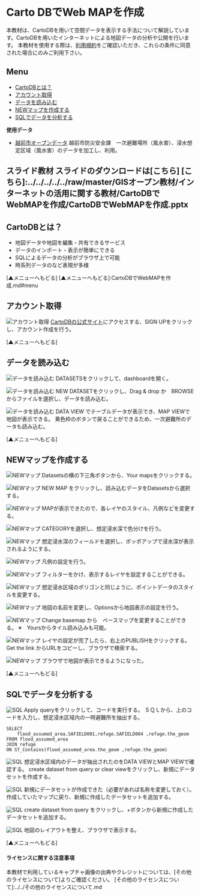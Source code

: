 # Carto DBでWeb MAPを作成
本教材は、CartoDBを用いて空間データを表示する手法について解説しています。CartoDBを用いたインターネットによる地図データの分析や公開を行います。
本教材を使用する際は、[利用規約]をご確認いただき、これらの条件に同意された場合にのみご利用下さい。

[利用規約]:../../../../../master/利用規約.md

**Menu**
------
* [CartoDBとは？](#CartoDBとは？)
* [アカウント取得](#アカウント取得)
* [データを読み込む](#データを読み込む)
* [NEWマップを作成する](#NEWマップを作成する)
* [SQLでデータを分析する](#SQLでデータを分析する)

**使用データ**

* [越前市オープンデータ] 越前市防災安全課　一次避難場所（風水害）、浸水想定区域（風水害）のデータを加工し、利用。


[越前市オープンデータ]:http://www.city.echizen.lg.jp/office/010/021/open-data-echizen.html


**スライド教材**
スライドのダウンロードは[こちら]
[こちら]:../../../../../raw/master/GISオープン教材/インターネットの活用に関する教材/CartoDBでWebMAPを作成/CartoDBでWebMAPを作成.pptx
--------

## CartoDBとは？

- 地図データや地図を編集・共有できるサービス
- データのインポート・表示が簡単にできる
- SQLによるデータの分析がブラウザ上で可能
- 時系列データのなど表現が多様

[▲メニューへもどる]
[▲メニューへもどる]:CartoDBでWebMAPを作成.md#menu

## アカウント取得
![アカウント取得](pic/cartopic_1.png)
[CartoDBの公式サイト]にアクセスする、SIGN UPをクリックし、アカウント作成を行う。

[CartoDBの公式サイト]:https://cartodb.com

[▲メニューへもどる]

## データを読み込む
![データを読み込む](pic/cartopic_2.png)
DATASETSをクリックして、dashboardを開く。

![データを読み込む](pic/cartopic_3.png)
NEW DATASETをクリックし、Drag & drop か　BROWSEからファイルを選択し、データを読み込む。

![データを読み込む](pic/cartopic_4.png)
DATA VIEW でテーブルデータが表示でき、MAP VIEWで地図が表示できる。
黄色枠のボタンで戻ることができるため、一次避難所のデータも読み込む。

[▲メニューへもどる]

## <a name="NEWマップを作成する"></a>NEWマップを作成する
![NEWマップ](pic/cartopic_5.png)
Datasetsの横の下三角ボタンから、Your mapsをクリックする。

![NEWマップ](pic/cartopic_6.png)
NEW MAP をクリックし、読み込むデータをDatasetsから選択する。

![NEWマップ](pic/cartopic_7.png)
MAPが表示できたので、各レイヤのスタイル、凡例などを変更する。

![NEWマップ](pic/cartopic_8.png)
CATEGORYを選択し、想定浸水深で色分けを行う。

![NEWマップ](pic/cartopic_9.png)
想定浸水深のフィールドを選択し、ポッポアップで浸水深が表示されるようにする。

![NEWマップ](pic/cartopic_10.png)
凡例の設定を行う。

![NEWマップ](pic/cartopic_11.png)
フィルターをかけ、表示するレイヤを設定することができる。

![NEWマップ](pic/cartopic_12.png)
想定浸水区域のポリゴンと同じように、ポイントデータのスタイルを変更する。

![NEWマップ](pic/cartopic_13.png)
地図の名前を変更し、Optionsから地図表示の設定を行う。

![NEWマップ](pic/cartopic_14.png)
Change basemap から　ベースマップを変更することができる。
※　Yoursからタイル読み込みも可能。

![NEWマップ](pic/cartopic_15.png)
レイヤの設定が完了したら、右上のPUBLISHをクリックする。
Get the link からURLをコピーし、ブラウザで検索する。

![NEWマップ](pic/cartopic_16.png)
ブラウザで地図が表示できるようになった。

[▲メニューへもどる]

## <a name="SQLでデータを分析する"></a>SQLでデータを分析する
![SQL](pic/cartopic_17.png)
Apply queryをクリックして、コードを実行する。
ＳＱＬから、上のコードを入力し、想定浸水区域内の一時避難所を抽出する。

```
SELECT
    flood_assumed_area.SAFIELD001,refuge.SAFIELD004 ,refuge.the_geom
FROM flood_assumed_area
JOIN refuge
ON ST_Contains(flood_assumed_area.the_geom ,refuge.the_geom)

```

![SQL](pic/cartopic_18.png)
想定浸水区域内のデータが抽出されたのをDATA VIEWとMAP VIEWで確認する。
create dataset from query or clear viewをクリックし、新規にデータセットを作成する。

![SQL](pic/cartopic_19.png)
新規にデータセットが作成できた（必要があれば名称を変更しておく）。
作成していたマップに戻り、新規に作成したデータセットを追加する。

![SQL](pic/cartopic_20.png)
create dataset from query をクリックし、+ボタンから新規に作成したデータセットを追加する。

![SQL](pic/cartopic_21.png)
地図のレイアウトを整え、ブラウザで表示する。

[▲メニューへもどる]

#### ライセンスに関する注意事項
本教材で利用しているキャプチャ画像の出典やクレジットについては、[その他のライセンスについて]よりご確認ください。
[その他のライセンスについて]:../../その他のライセンスについて.md

